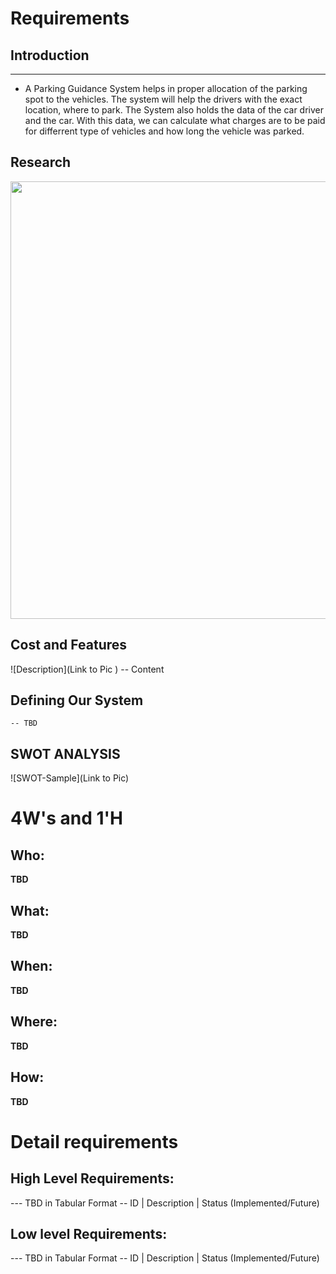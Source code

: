 # Requirements
## Introduction
---

* A Parking Guidance System helps in proper allocation of the parking spot to the vehicles. The system will help the drivers with the exact location, where to park. The System also holds the data of the car driver and the car. With this data, we can calculate what charges are to be paid for differrent type of vehicles and how long the vehicle was parked.

## Research

<img src="https://github.com/Dhyey-Hulk/LTTS-MiniProject/blob/master/1-Requirements/26663.jpg" height="700">


## Cost and Features

![Description](Link to Pic )
-- Content

## Defining Our System

    -- TBD

## SWOT ANALYSIS

![SWOT-Sample](Link to Pic)

# 4W&#39;s and 1&#39;H

## Who:

**TBD**

## What:

**TBD**

## When:

**TBD**

## Where:

**TBD**

## How:

**TBD**

# Detail requirements
## High Level Requirements:
--- TBD in Tabular Format 
-- ID | Description | Status (Implemented/Future)


##  Low level Requirements:
--- TBD in Tabular Format 
-- ID | Description | Status (Implemented/Future)
